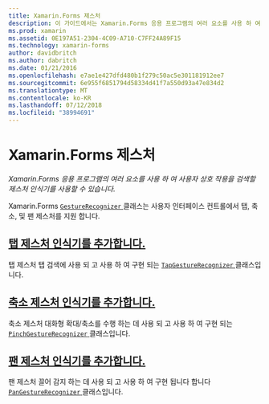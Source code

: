 ```yaml
---
title: Xamarin.Forms 제스처
description: 이 가이드에서는 Xamarin.Forms 응용 프로그램의 여러 요소를 사용 하 여 사용자 상호 작용을 검색할 Xamarin.Forms 제스처 인식기를 사용할 수 있는 방법을 설명 합니다.
ms.prod: xamarin
ms.assetid: 0E197A51-2304-4C09-A710-C7FF24A89F15
ms.technology: xamarin-forms
author: davidbritch
ms.author: dabritch
ms.date: 01/21/2016
ms.openlocfilehash: e7ae1e427dfd480b1f279c50ac5e301181912ee7
ms.sourcegitcommit: 6e955f6851794d58334d41f7a550d93a47e834d2
ms.translationtype: MT
ms.contentlocale: ko-KR
ms.lasthandoff: 07/12/2018
ms.locfileid: "38994691"
---
```

# <a name="xamarinforms-gestures"></a>Xamarin.Forms 제스처

_Xamarin.Forms 응용 프로그램의 여러 요소를 사용 하 여 사용자 상호 작용을 검색할 제스처 인식기를 사용할 수 있습니다._

Xamarin.Forms [ `GestureRecognizer` ](xref:Xamarin.Forms.GestureRecognizer) 클래스는 사용자 인터페이스 컨트롤에서 탭, 축소, 및 팬 제스처를 지원 합니다.

## <a name="adding-a-tap-gesture-recognizertapmd"></a>[탭 제스처 인식기를 추가합니다.](tap.md)

탭 제스처 탭 검색에 사용 되 고 사용 하 여 구현 되는 [ `TapGestureRecognizer` ](xref:Xamarin.Forms.TapGestureRecognizer) 클래스입니다.

## <a name="adding-a-pinch-gesture-recognizerpinchmd"></a>[축소 제스처 인식기를 추가합니다.](pinch.md)

축소 제스처 대화형 확대/축소를 수행 하는 데 사용 되 고 사용 하 여 구현 되는 [ `PinchGestureRecognizer` ](xref:Xamarin.Forms.PinchGestureRecognizer) 클래스입니다.

## <a name="adding-a-pan-gesture-recognizerpanmd"></a>[팬 제스처 인식기를 추가합니다.](pan.md)

팬 제스처 끌어 감지 하는 데 사용 되 고 사용 하 여 구현 됩니다 합니다 [ `PanGestureRecognizer` ](xref:Xamarin.Forms.PanGestureRecognizer) 클래스입니다.
